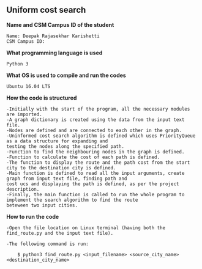 ## Uniform cost search

**Name and CSM Campus ID of the student**

	Name: Deepak Rajasekhar Karishetti
	CSM Campus ID: 


**What programming language is used**

	Python 3


**What OS is used to compile and run the codes**
	
	Ubuntu 16.04 LTS


**How the code is structured**
	
	-Initially with the start of the program, all the necessary modules are imported.
	-A graph dictionary is created using the data from the input text file.
	-Nodes are defined and are connected to each other in the graph.
	-Uninformed cost search algorithm is defined which uses PriorityQueue as a data structure for expanding and 
	testing the nodes along the specified path.
	-Function to find the neighbouring nodes in the graph is defined.
	-Function to calculate the cost of each path is defined.
	-The function to display the route and the path cost from the start city to the destination city is defined.
	-Main function is defined to read all the input arguments, create graph from input text file, finding path and 
	cost ucs and displaying the path is defined, as per the project description.
	-Finally, the main function is called to run the whole program to implement the search algorithm to find the route
	beteween two input cities.


**How to run the code**

	-Open the file location on Linux terminal (having both the find_route.py and the input text file).

	-The following command is run:

		$ python3 find_route.py <input_filename> <source_city_name> <destination_city_name>

